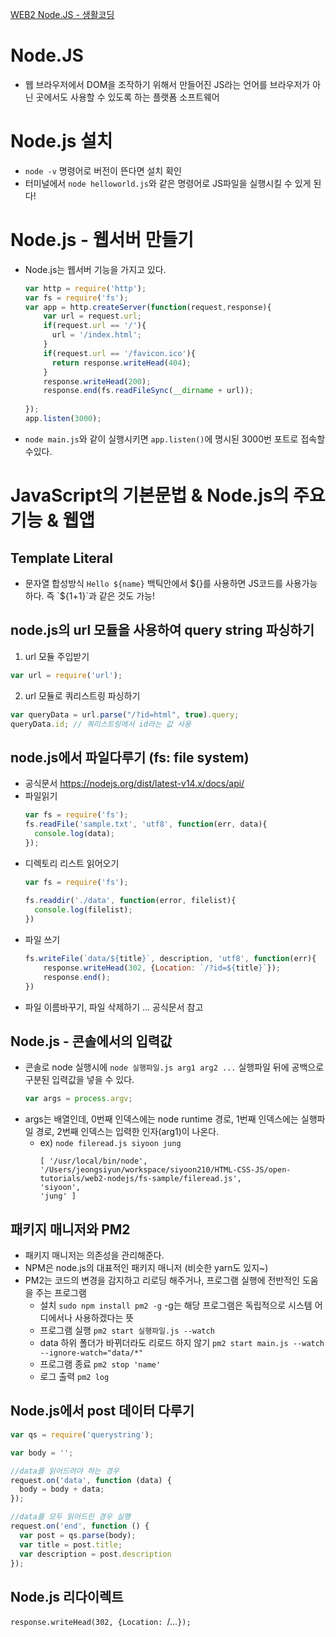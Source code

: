 [WEB2 Node.JS - 생활코딩](https://opentutorials.org/module/3549)

# Node.JS
- 웹 브라우저에서 DOM을 조작하기 위해서 만들어진 JS라는 언어를 브라우저가 아닌 곳에서도 사용할 수 있도록 하는 플랫폼 소프트웨어

# Node.js 설치
- `node -v` 명령어로 버전이 뜬다면 설치 확인
- 터미널에서 `node helloworld.js`와 같은 명령어로 JS파일을 실행시킬 수 있게 된다!

# Node.js - 웹서버 만들기
- Node.js는 웹서버 기능을 가지고 있다.
    ```js
    var http = require('http');
    var fs = require('fs');
    var app = http.createServer(function(request,response){
        var url = request.url;
        if(request.url == '/'){
          url = '/index.html';
        }
        if(request.url == '/favicon.ico'){
          return response.writeHead(404);
        }
        response.writeHead(200);
        response.end(fs.readFileSync(__dirname + url));
     
    });
    app.listen(3000);
    ```
- `node main.js`와 같이 실행시키면 `app.listen()`에 명시된 3000번 포트로 접속할 수있다.

# JavaScript의 기본문법 & Node.js의 주요 기능 & 웹앱
## Template Literal
- 문자열 합성방식 `Hello ${name}` 백틱안에서 ${}를 사용하면 JS코드를 사용가능하다. 즉 `${1+1}`과 같은 것도  가능!

## node.js의 url 모듈을 사용하여 query string 파싱하기
1. url 모듈 주입받기
  ```js
  var url = require('url');
  ```

2. url 모듈로 쿼리스트링 파싱하기
  ```js
  var queryData = url.parse("/?id=html", true).query;
  queryData.id; // 쿼리스트링에서 id라는 값 사용
  ```

## node.js에서 파일다루기 (fs: file system)
- 공식문서 https://nodejs.org/dist/latest-v14.x/docs/api/
- 파일읽기
  ```js
  var fs = require('fs');
  fs.readFile('sample.txt', 'utf8', function(err, data){
    console.log(data);
  });
  ```
- 디렉토리 리스트 읽어오기
  ```js
  var fs = require('fs');
   
  fs.readdir('./data', function(error, filelist){
    console.log(filelist);
  })
  ```
- 파일 쓰기
  ```js
  fs.writeFile(`data/${title}`, description, 'utf8', function(err){
      response.writeHead(302, {Location: `/?id=${title}`});
      response.end();
  })
  ```
- 파일 이름바꾸기, 파일 삭제하기 ... 공식문서 참고
  
## Node.js - 콘솔에서의 입력값
- 콘솔로 node 실행시에 `node 실행파일.js arg1 arg2 ...` 실행파일 뒤에 공백으로 구분된 입력값을 넣을 수 있다.
  ```js
  var args = process.argv;
  ```
- args는 배열인데, 0번째 인덱스에는 node runtime 경로, 1번째 인덱스에는 실행파일 경로, 2번째 인덱스는 입력한 인자(arg1)이 나온다.
  - ex) `node fileread.js siyoon jung`
    ```text
    [ '/usr/local/bin/node',
    '/Users/jeongsiyun/workspace/siyoon210/HTML-CSS-JS/open-tutorials/web2-nodejs/fs-sample/fileread.js',
    'siyoon',
    'jung' ]
    ```

## 패키지 매니저와 PM2
- 패키지 매니저는 의존성을 관리해준다.
- NPM은 node.js의 대표적인 패키지 매니저 (비슷한 yarn도 있지~)
- PM2는 코드의 변경을 감지하고 리로딩 해주거나, 프로그램 실행에 전반적인 도움을 주는 프로그램
  - 설치 `sudo npm install pm2 -g` -g는 해당 프로그램은 독립적으로 시스템 어디에서나 사용하겠다는 뜻
  - 프로그램 실행 `pm2 start 실행파일.js --watch`
  - data 하위 폴더가 바뀌더라도 리로드 하지 않기 `pm2 start main.js --watch --ignore-watch="data/*"` 
  - 프로그램 종료 `pm2 stop 'name'`
  - 로그 출력 `pm2 log`
  
## Node.js에서 post 데이터 다루기

```js
var qs = require('querystring');

var body = '';

//data를 읽어드려야 하는 경우
request.on('data', function (data) {
  body = body + data;
});

//data를 모두 읽어드린 경우 실행
request.on('end', function () {
  var post = qs.parse(body);
  var title = post.title;
  var description = post.description
});
```

## Node.js 리다이렉트
`response.writeHead(302, {Location: `/...`});`
  
